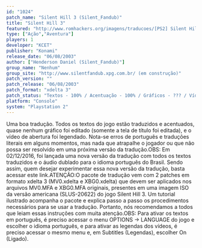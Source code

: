 ```yaml
---
id: "1024"
patch_name: "Silent Hill 3 (Silent_Fandub)"
title: "Silent Hill 3"
featured: "http://www.romhackers.org/imagens/traducoes/[PS2] Silent Hill 3 - Silent_Fandub - 1.jpg"
type: ["Ação","Aventura"]
players: 1
developer: "KCET"
publisher: "Konami"
release_date: "06/08/2003"
author: ["Henderson Daniel (Silent_Fandub)"]
group_name: "Nenhum"
group_site: "http://www.silentfandub.xpg.com.br/ (em construção)"
patch_version: ""
patch_release: "06/08/2003"
patch_format: "xdelta 3"
patch_status: "Textos - 100% / Acentuação - 100% / Gráficos - ??? / Vídeos - ???"
platform: "Console"
system: "Playstation 2"
---
```


Uma boa tradução. Todos os textos do jogo estão traduzidos e acentuados, quase nenhum gráfico foi editado (somente a tela de título foi editada), e o vídeo de abertura foi legendado. Nota-se erros de português e traduções literais em alguns momentos, mas nada que atrapalhe o jogador ou que não possa ser resolvido em uma próxima versão da tradução.OBS: Em 02/12/2016, foi lançada uma nova versão da tradução com todos os textos traduzidos e o áudio dublado para o idioma português do Brasil. Sendo assim, quem desejar experimentar essa nova versão da tradução, basta acessar este link.ATENÇÃO:O pacote de tradução vem com 2 patches em formato xdelta 3 (MV0.xdelta e XBG0.xdelta) que devem ser aplicados nos arquivos MV0.MFA e XBG0.MFA originais, presentes em uma imagem ISO da versão americana (SLUS-20622) do jogo Silent Hill 3. Um tutorial ilustrado acompanha o pacote e explica passo a passo os procedimentos necessários para se usar a tradução. Portanto, nós recomendamos a todos que leiam essas instruções com muita atenção.OBS: Para ativar os textos em português, é preciso acessar o menu OPTIONS -> LANGUAGE do jogo e escolher o idioma português, e para ativar as legendas dos vídeos, é preciso acessar o mesmo menu e, em Subtitles (Legendas), escolher On (Ligado).